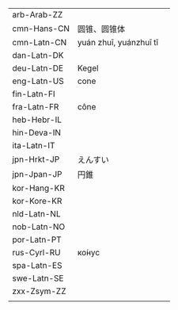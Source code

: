 | | | |
|-|-|-|
| arb-Arab-ZZ |  |  |
| cmn-Hans-CN | 圆锥、圆锥体 |  |
| cmn-Latn-CN | yuán zhuī, yuánzhuī tǐ |  |
| dan-Latn-DK |  |  |
| deu-Latn-DE | Kegel |  |
| eng-Latn-US | cone |  |
| fin-Latn-FI |  |  |
| fra-Latn-FR | cône |  |
| heb-Hebr-IL |  |  |
| hin-Deva-IN |  |  |
| ita-Latn-IT |  |  |
| jpn-Hrkt-JP | えんすい |  |
| jpn-Jpan-JP | 円錐 |  |
| kor-Hang-KR |  |  |
| kor-Kore-KR |  |  |
| nld-Latn-NL |  |  |
| nob-Latn-NO |  |  |
| por-Latn-PT |  |  |
| rus-Cyrl-RU | ко́нус |  |
| spa-Latn-ES |  |  |
| swe-Latn-SE |  |  |
| zxx-Zsym-ZZ |  |  |
|  |  |  |